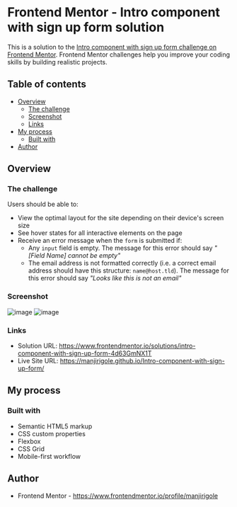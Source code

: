# Frontend Mentor - Intro component with sign up form solution

This is a solution to the [Intro component with sign up form challenge on Frontend Mentor](https://www.frontendmentor.io/challenges/intro-component-with-signup-form-5cf91bd49edda32581d28fd1). Frontend Mentor challenges help you improve your coding skills by building realistic projects.

## Table of contents

- [Overview](#overview)
  - [The challenge](#the-challenge)
  - [Screenshot](#screenshot)
  - [Links](#links)
- [My process](#my-process)
  - [Built with](#built-with)
- [Author](#author)

## Overview

### The challenge

Users should be able to:

- View the optimal layout for the site depending on their device's screen size
- See hover states for all interactive elements on the page
- Receive an error message when the `form` is submitted if:
  - Any `input` field is empty. The message for this error should say _"[Field Name] cannot be empty"_
  - The email address is not formatted correctly (i.e. a correct email address should have this structure: `name@host.tld`). The message for this error should say _"Looks like this is not an email"_

### Screenshot

![image](https://github.com/user-attachments/assets/dbfc57cd-5d2a-433a-b949-050e3cca34ea)
![image](https://github.com/user-attachments/assets/721cb608-e625-44e9-9197-c22222e2fa88)



### Links

- Solution URL: https://www.frontendmentor.io/solutions/intro-component-with-sign-up-form-4d63GmNX1T
- Live Site URL: https://manjirigole.github.io/Intro-component-with-sign-up-form/

## My process

### Built with

- Semantic HTML5 markup
- CSS custom properties
- Flexbox
- CSS Grid
- Mobile-first workflow

## Author

- Frontend Mentor - https://www.frontendmentor.io/profile/manjirigole
